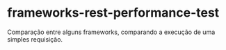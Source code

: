 # frameworks-rest-performance-test
Comparação entre alguns frameworks, comparando a execução de uma simples requisição.
